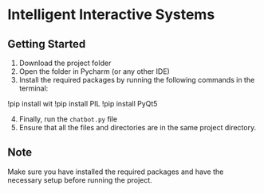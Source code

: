 # Intelligent Interactive Systems

## Getting Started

1. Download the project folder
2. Open the folder in Pycharm (or any other IDE)
3. Install the required packages by running the following commands in the terminal:

!pip install wit
!pip install PIL
!pip install PyQt5

4. Finally, run the `chatbot.py` file
5. Ensure that all the files and directories are in the same project directory.

## Note

Make sure you have installed the required packages and have the necessary setup before running the project.
